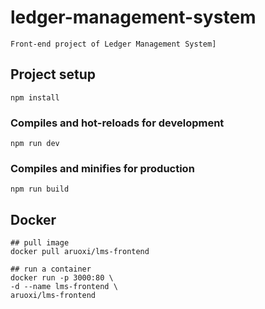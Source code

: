 # ledger-management-system
    Front-end project of Ledger Management System]
## Project setup
```
npm install
```

### Compiles and hot-reloads for development
```
npm run dev
```

### Compiles and minifies for production
```
npm run build
```

## Docker
```
## pull image
docker pull aruoxi/lms-frontend

## run a container
docker run -p 3000:80 \
-d --name lms-frontend \
aruoxi/lms-frontend
```
